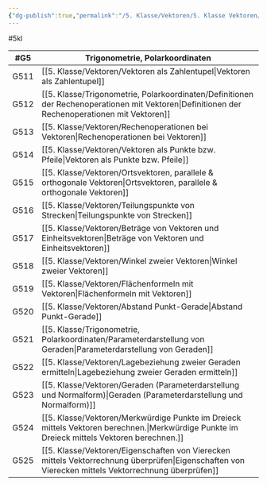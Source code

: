 ```yaml
---
{"dg-publish":true,"permalink":"/5. Klasse/Vektoren/5. Klasse Vektoren/"}
---
```


#5kl 

| #G5  | Trigonometrie, Polarkoordinaten                                   |
| ---- | ----------------------------------------------------------------- |
| G511 | [[5. Klasse/Vektoren/Vektoren als Zahlentupel\|Vektoren als Zahlentupel]]                                      |
| G512 | [[5. Klasse/Trigonometrie, Polarkoordinaten/Definitionen der Rechenoperationen mit Vektoren\|Definitionen der Rechenoperationen mit Vektoren]]               |
| G513 | [[5. Klasse/Vektoren/Rechenoperationen bei Vektoren\|Rechenoperationen bei Vektoren]]                                |
| G514 | [[5. Klasse/Vektoren/Vektoren als Punkte bzw. Pfeile\|Vektoren als Punkte bzw. Pfeile]]                               |
| G515 | [[5. Klasse/Vektoren/Ortsvektoren, parallele & orthogonale Vektoren\|Ortsvektoren, parallele & orthogonale Vektoren]]                |
| G516 | [[5. Klasse/Vektoren/Teilungspunkte von Strecken\|Teilungspunkte von Strecken]]                                   |
| G517 | [[5. Klasse/Vektoren/Beträge von Vektoren und Einheitsvektoren\|Beträge von Vektoren und Einheitsvektoren]]                     |
| G518 | [[5. Klasse/Vektoren/Winkel zweier Vektoren\|Winkel zweier Vektoren]]                                        |
| G519 | [[5. Klasse/Vektoren/Flächenformeln mit Vektoren\|Flächenformeln mit Vektoren]]                                   |
| G520 | [[5. Klasse/Vektoren/Abstand Punkt-Gerade\|Abstand Punkt-Gerade]]                                          |
| G521 | [[5. Klasse/Trigonometrie, Polarkoordinaten/Parameterdarstellung von Geraden\|Parameterdarstellung von Geraden]]                              |
| G522 | [[5. Klasse/Vektoren/Lagebeziehung zweier Geraden ermitteln\|Lagebeziehung zweier Geraden ermitteln]]                        |
| G523 | [[5. Klasse/Vektoren/Geraden (Parameterdarstellung und Normalform)\|Geraden (Parameterdarstellung und Normalform)]]                 |
| G524 | [[5. Klasse/Vektoren/Merkwürdige Punkte im Dreieck mittels Vektoren berechnen.\|Merkwürdige Punkte im Dreieck mittels Vektoren berechnen.]]     |
| G525 | [[5. Klasse/Vektoren/Eigenschaften von Vierecken mittels Vektorrechnung überprüfen\|Eigenschaften von Vierecken mittels Vektorrechnung überprüfen]] |